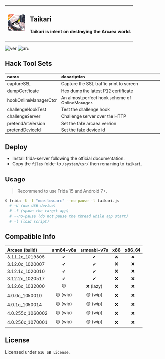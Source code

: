 <table>
  <tbody>
  <tr>
    <td style="text-align:left">
      <img src="files/htdoc/favicon.png" width=60>
    </td>
    <td style="text-align:left">
      <h2>Taikari</h2>
      <h4>Taikari is intent on <strong>destroying</strong> the Arcaea world.</h4>
    </td>
  </tr>
  </tbody>
</table>

![ver](https://img.shields.io/badge/taikari-v0.6.2-blue) ![arc](https://img.shields.io/badge/arcaea-4.0.256c-716dba)

## Hack Tool Sets
| name | description |
| :--- | :---------- |
| captureSSL            | Capture the SSL traffic print to screen |
| dumpCertficate        | Hex dump the latest P12 certificate |
| hookOnlineManagerCtor | An almost perfect hook scheme of OnlineManager. |
| challengeHookTest     | Test the challenge hook |
| challengeServer       | Challenge server over the HTTP |
| pretendArcVersion     | Set the fake arcaea version |
| pretendDeviceId       | Set the fake device id |

## Deploy
 - Install frida-server following the official documentation.
 - Copy the `files` folder to `/system/usr/` then renaming to `taikari`.

## Usage
> Recommend to use Frida 15 and Android 7+.
```bash
$ frida -U -f "moe.low.arc" --no-pause -l taikari.js
  # -U (use USB device)
  # -f (spawn the target app)
  # --no-pause (do not pause the thread while app start)
  # -l (load script)
```

## Compatible Info
|  Arcaea (build)   |   arm64-v8a   |  armeabi-v7a  |  x86  |  x86_64  |
| :--------------   | :-----------: | :-----------: | :---: | :---:    |
| 3.11.2c_1019305   | ✔             | ✔             | ❌    | ❌      |
| 3.12.0c_1020007   | ✔             | ✔             | ❌    | ❌      |
| 3.12.1c_1020010   | ✔             | ✔             | ❌    | ❌      |
| 3.12.2c_1020517   | ✔             | ✔             | ❌    | ❌      |
| 3.12.6c_1032000   | 🟡            | ❌ (lazy)     | ❌    | ❌      |
| 4.0.0c_1050010    | 🟡 (wip)      | 🟡 (wip)      | ❌    | ❌      |
| 4.0.1c_1050014    | 🟡 (wip)      | 🟡 (wip)      | ❌    | ❌      |
| 4.0.255c_1060002  | 🟡 (wip)      | 🟡 (wip)      | ❌    | ❌      |
| 4.0.256c_1070001  | 🟡 (wip)      | 🟡 (wip)      | ❌    | ❌      |

## License
Licensed under `616 SB License`.
